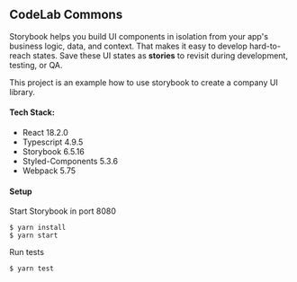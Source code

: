 ## CodeLab Commons 

Storybook helps you build UI components in isolation from your app's business logic, data, and context.
That makes it easy to develop hard-to-reach states. Save these UI states as **stories** to revisit during development, testing, or QA.

This project is an example how to use storybook to create a company UI library.

#### Tech Stack:
 
 - React 18.2.0
 - Typescript 4.9.5
 - Storybook 6.5.16
 - Styled-Components 5.3.6
 - Webpack 5.75

#### Setup

Start Storybook in port 8080
~~~
$ yarn install
$ yarn start
~~~

Run tests
~~~
$ yarn test
~~~